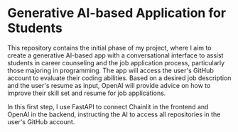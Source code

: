 # Generative AI-based Application for Students

This repository contains the initial phase of my project, where I aim to create a generative AI-based app with a conversational 
interface to assist students in career counseling and the job application process, particularly those majoring in programming. 
The app will access the user's GitHub account to evaluate their coding abilities. Based on a desired job description and 
the user's resume as input, OpenAI will provide advice on how to improve their skill set and resume for job applications.

In this first step, I use FastAPI to connect Chainlit in the frontend and OpenAI in the backend, instructing the AI to access
all repositories in the user's GitHub account.






